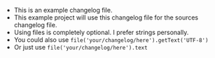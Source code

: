 - This is an example changelog file.
- This example project will use this changelog file for the sources changelog file.
- Using files is completely optional. I prefer strings personally.
- You could also use `file('your/changelog/here').getText('UTF-8')`
- Or just use `file('your/changelog/here').text`